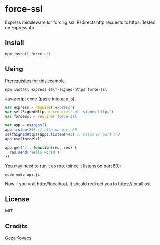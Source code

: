 # force-ssl

Express middleware for forcing ssl. Redirects http requests to https. Tested on Express 4.x

## Install

    npm install force-ssl

## Using

Prerequisites for this example:

    npm install express self-signed-https force-ssl

Javascript code (paste into app.js):

```javascript
var express = require('express')
var selfSignedHttps = require('self-signed-https')
var forceSsl = require('force-ssl')

var app = express()
app.listen(80) // http on port 80
selfSignedHttps(app).listen(443) // https on port 443
app.use(forceSsl)

app.get('/', function(req, res) {
  res.send('hello world')
})
```

You may need to run it as root (since it listens on port 80):

    sudo node app.js

Now if you visit http://localhost, it should redirect you to https://localhost

## License

MIT

## Credits

[Geza Kovacs](https://github.com/gkovacs)
